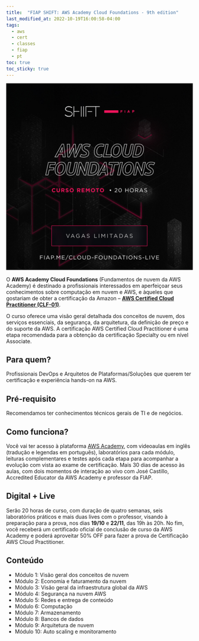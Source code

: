 ```yaml
---
title:  "FIAP SHIFT: AWS Academy Cloud Foundations - 9th edition"
last_modified_at: 2022-10-19T16:00:58-04:00
tags:
  - aws
  - cert
  - classes
  - fiap
  - pt
toc: true
toc_sticky: true
---
```


[![](/assets/images/posts/2022-10-19-shift-aws-foundations-9.png)](https://www.fiap.com.br/shift/curso/tecnologia/aws-academy-cloud-foundations-online)

O **AWS Academy Cloud Foundations** (Fundamentos de nuvem da AWS Academy) é destinado a profissionais interessados em aperfeiçoar seus conhecimentos sobre computação em nuvem e AWS, e àqueles que gostariam de obter a certificação da Amazon – **[AWS Certified Cloud Practitioner (CLF-01)](https://aws.amazon.com/pt/certification/certified-cloud-practitioner/)**.

O curso oferece uma visão geral detalhada dos conceitos de nuvem, dos serviços essenciais, da segurança, da arquitetura, da definição de preço e do suporte da AWS. A certificação AWS Certified Cloud Practitioner é uma etapa recomendada para a obtenção da certificação Specialty ou em nível Associate.


## Para quem?
Profissionais DevOps e Arquitetos de Plataformas/Soluções que querem ter certificação e experiência hands-on na AWS.

## Pré-requisito
Recomendamos ter conhecimentos técnicos gerais de TI e de negócios.

## Como funciona?

Você vai ter acesso à plataforma [AWS Academy](/aws-academy), com videoaulas em inglês (tradução e legendas em português), laboratórios para cada módulo, leituras complementares e testes após cada etapa para acompanhar a evolução com vista ao exame de certificação. Mais 30 dias de acesso às aulas, com dois momentos de interação ao vivo com José Castillo, Accredited Educator da AWS Academy e professor da FIAP.

## Digital + Live
Serão 20 horas de curso, com duração de quatro semanas, seis laboratórios práticos e mais duas lives com o professor, visando à preparação para a prova, nos dias **19/10** e **22/11**, das 19h às 20h. No fim, você receberá um certificado oficial de conclusão de curso da AWS Academy e poderá aproveitar 50% OFF para fazer a prova de Certificação AWS Cloud Practitioner.



## Conteúdo

 - Módulo 1: Visão geral dos conceitos de nuvem
 - Módulo 2: Economia e faturamento da nuvem
 - Módulo 3: Visão geral da infraestrutura global da AWS
 - Módulo 4: Segurança na nuvem AWS
 - Módulo 5: Redes e entrega de conteúdo
 - Módulo 6: Computação
 - Módulo 7: Armazenamento
 - Módulo 8: Bancos de dados
 - Módulo 9: Arquitetura de nuvem
 - Módulo 10: Auto scaling e monitoramento